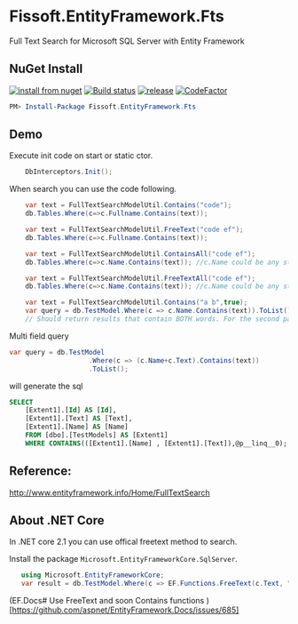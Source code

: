 # Fissoft.EntityFramework.Fts
Full Text Search for Microsoft SQL Server with Entity Framework

## NuGet Install
[![install from nuget](http://img.shields.io/nuget/v/Fissoft.EntityFramework.Fts.svg?style=flat-square)](https://www.nuget.org/packages/Fissoft.EntityFramework.Fts)
[![Build status](https://ci.appveyor.com/api/projects/status/mwwua6k43p88ro9j?svg=true)](https://ci.appveyor.com/project/chsword/fissoft-entityframework-fts)
[![release](https://img.shields.io/github/release/fissoft/Fissoft.EntityFramework.Fts.svg?style=flat-square)](https://github.com/fissoft/Fissoft.EntityFramework.Fts/releases)
[![CodeFactor](https://www.codefactor.io/repository/github/fissoft/fissoft.entityframework.fts/badge)](https://www.codefactor.io/repository/github/fissoft/fissoft.entityframework.fts)

``` powershell
PM> Install-Package Fissoft.EntityFramework.Fts
```

## Demo
Execute init code on start or static ctor.
``` C#
    DbInterceptors.Init();
```
When search you can use the code following.
``` c#
    var text = FullTextSearchModelUtil.Contains("code");
    db.Tables.Where(c=>c.Fullname.Contains(text));
```
``` C#
    var text = FullTextSearchModelUtil.FreeText("code ef");
    db.Tables.Where(c=>c.Fullname.Contains(text));
```
``` C#
    var text = FullTextSearchModelUtil.ContainsAll("code ef");
    db.Tables.Where(c=>c.Name.Contains(text)); //c.Name could be any string property of model
```
``` C#
    var text = FullTextSearchModelUtil.FreeTextAll("code ef");
    db.Tables.Where(c=>c.Name.Contains(text)); //c.Name could be any string property of model
```
``` C#
    var text = FullTextSearchModelUtil.Contains("a b",true);
    var query = db.TestModel.Where(c => c.Name.Contains(text)).ToList(); 
    // Should return results that contain BOTH words. For the second param = false, should return records with either of the words
```

Multi field query
``` c#
var query = db.TestModel
                    .Where(c => (c.Name+c.Text).Contains(text))
                    .ToList();
```

will generate the sql

``` sql
SELECT 
    [Extent1].[Id] AS [Id], 
    [Extent1].[Text] AS [Text], 
    [Extent1].[Name] AS [Name]
    FROM [dbo].[TestModels] AS [Extent1]
    WHERE CONTAINS(([Extent1].[Name] , [Extent1].[Text]),@p__linq__0);
```

## Reference:

http://www.entityframework.info/Home/FullTextSearch

## About .NET Core

In .NET core 2.1 you can use offical freetext method to search.

Install the package ```Microsoft.EntityFrameworkCore.SqlServer```.
```cs
   using Microsoft.EntityFrameworkCore;
   var result = db.TestModel.Where(c => EF.Functions.FreeText(c.Text, "search"));
```

(EF.Docs# Use FreeText and soon Contains functions )[https://github.com/aspnet/EntityFramework.Docs/issues/685]
